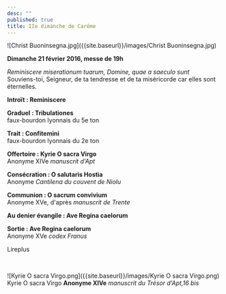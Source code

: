 ```yaml
---
desc: ""
published: true
title: IIe dimanche de Carême
---
```



![Christ Buoninsegna.jpg]({{site.baseurl}}/images/Christ Buoninsegna.jpg)

**Dimanche 21 février 2016, messe de 19h**  

*Reminiscere miserationum tuarum, Domine, quae a saeculo sunt*  
Souviens-toi, Seigneur, de ta tendresse et de ta miséricorde car elles sont éternelles.

**Introït : Reminiscere**

**Graduel : Tribulationes**  
faux-bourdon lyonnais du 5e ton

**Trait : Confitemini**  
faux-bourdon lyonnais du 2e ton

**Offertoire : Kyrie O sacra Virgo**  
Anonyme XIVe *manuscrit d'Apt*

**Consécration : O salutaris Hostia**  
Anonyme *Cantilena du couvent de Niolu*

**Communion : O sacrum convivium**  
Anonyme XVe, d'après *manuscrit de Trente*

**Au denier évangile : Ave Regina caelorum**  

**Sortie : Ave Regina caelorum**  
Anonyme XVe *codex Franus*

Lireplus

&nbsp;

![Kyrie O sacra Virgo.png]({{site.baseurl}}/images/Kyrie O sacra Virgo.png)  
Kyrie O sacra Virgo **Anonyme XIVe** *manuscrit du Trésor d'Apt,16 bis*
